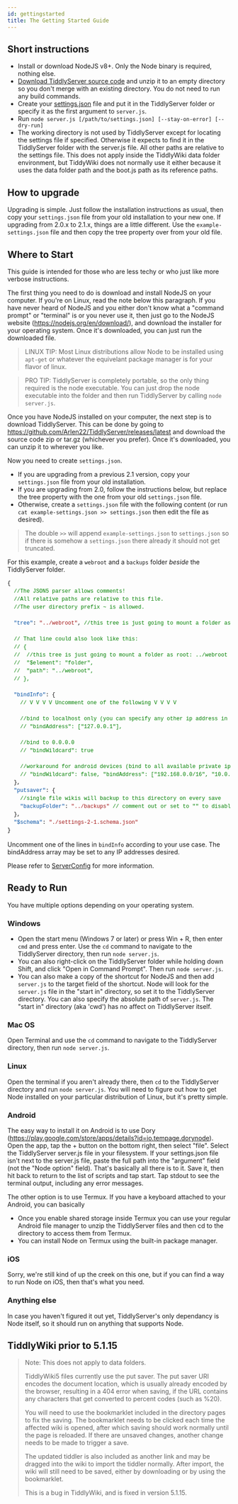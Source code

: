 ```yaml
---
id: gettingstarted
title: The Getting Started Guide
---
```


## Short instructions

 - Install or download NodeJS v8+. Only the Node binary is required, nothing else. 
 - [Download TiddlyServer source code](https://github.com/Arlen22/TiddlyServer/releases/latest) and unzip it to an empty directory so you don't merge with an existing directory. You do not need to run any build commands. 
 - Create your [settings.json](settingsjson) file and put it in the TiddlyServer folder or specify it as the first argument to `server.js`. 
 - Run `node server.js [/path/to/settings.json] [--stay-on-error] [--dry-run]`
 - The working directory is not used by TiddlyServer except for locating the settings file if specified. Otherwise it expects to find it in the TiddlyServer folder with the server.js file. All other paths are relative to the settings file. This does not apply inside the TiddlyWiki data folder environment, but TiddyWiki does not normally use it either because it uses the data folder path and the boot.js path as its reference paths. 

## How to upgrade

Upgrading is simple. Just follow the installation instructions as usual, then copy your `settings.json` file from your old installation to your new one. If upgrading from 2.0.x to 2.1.x, things are a little different. Use the `example-settings.json` file and then copy the tree property over from your old file. 

## Where to Start

This guide is intended for those who are less techy or who just like more verbose instructions. 

The first thing you need to do is download and install NodeJS on your computer. If you're on Linux, read the note below this paragraph. If you have never heard of NodeJS and you either don't know what a "command prompt" or "terminal" is or you never use it, then just go to the NodeJS website (https://nodejs.org/en/download/), and download the installer for your operating system. Once it's downloaded, you can just run the downloaded file. 

> LINUX TIP: Most Linux distributions allow Node to be installed using `apt-get` or whatever the equivelant package manager is for your flavor of linux. 

> PRO TIP: TiddlyServer is completely portable, so the only thing required is the node executable. You can just drop the node executable into the folder and then run TiddlyServer by calling `node server.js`.

Once you have NodeJS installed on your computer, the next step is to download TiddlyServer. This can be done by going to https://github.com/Arlen22/TiddlyServer/releases/latest and download the source code zip or tar.gz (whichever you prefer). Once it's downloaded, you can unzip it to wherever you like. 

Now you need to create `settings.json`.

- If you are upgrading from a previous 2.1 version, copy your `settings.json` file from your old installation. 
- If you are upgrading from 2.0, follow the instructions below, but replace the tree property with the one from your old `settings.json` file. 
- Otherwise, create a `settings.json` file with the following content (or run `cat example-settings.json >> settings.json` then edit the file as desired). 
> The double `>>` will append `example-settings.json` to `settings.json` so if there is somehow a `settings.json` there already it should not get truncated. 


For this example, create a `webroot` and a `backups` folder _beside_ the TiddlyServer folder. 

<div style="color: rgb(0, 0, 0); font-family: Menlo, Monaco, &quot;Courier New&quot;, monospace; font-size: 12px; line-height: 18px; white-space: pre; overflow: scroll hidden;"><div>{</div><div>&nbsp;&nbsp;<span style="color: rgb(0, 128, 0);">//The JSON5 parser allows comments!</span></div><div>&nbsp;&nbsp;<span style="color: rgb(0, 128, 0);">//All relative paths are relative to this file.</span></div><div>&nbsp;&nbsp;<span style="color: rgb(0, 128, 0);">//The user directory prefix ~ is allowed.</span></div><br><div>&nbsp;&nbsp;<span style="color: rgb(4, 81, 165);">"tree"</span>: <span style="color: rgb(163, 21, 21);">"../webroot"</span>, <span style="color: rgb(0, 128, 0);">//this tree is just going to mount a folder as root: ../webroot</span></div><br><div>&nbsp;&nbsp;<span style="color: rgb(0, 128, 0);">// That line could also look like this:</span></div><div>&nbsp;&nbsp;<span style="color: rgb(0, 128, 0);">// { </span></div><div>&nbsp;&nbsp;<span style="color: rgb(0, 128, 0);">// &nbsp;//this tree is just going to mount a folder as root: ../webroot</span></div><div>&nbsp;&nbsp;<span style="color: rgb(0, 128, 0);">// &nbsp;"$element": "folder",</span></div><div>&nbsp;&nbsp;<span style="color: rgb(0, 128, 0);">// &nbsp;"path": "../webroot",</span></div><div>&nbsp;&nbsp;<span style="color: rgb(0, 128, 0);">// },</span></div><br><div>&nbsp;&nbsp;<span style="color: rgb(4, 81, 165);">"bindInfo"</span>: {</div><div>&nbsp;&nbsp;&nbsp;&nbsp;<span style="color: rgb(0, 128, 0);">// V V V V Uncomment one of the following V V V V </span></div><br><div>&nbsp;&nbsp;&nbsp;&nbsp;<span style="color: rgb(0, 128, 0);">//bind to localhost only (you can specify any other ip address in this array, and it will bind to all available addresses)</span></div><div>&nbsp;&nbsp;&nbsp;&nbsp;<span style="color: rgb(0, 128, 0);">// "bindAddress": ["127.0.0.1"],</span></div><br><div>&nbsp;&nbsp;&nbsp;&nbsp;<span style="color: rgb(0, 128, 0);">//bind to 0.0.0.0</span></div><div>&nbsp;&nbsp;&nbsp;&nbsp;<span style="color: rgb(0, 128, 0);">// "bindWildcard": true</span></div><br><div>&nbsp;&nbsp;&nbsp;&nbsp;<span style="color: rgb(0, 128, 0);">//workaround for android devices (bind to all available private ip addresses on startup)</span></div><div>&nbsp;&nbsp;&nbsp;&nbsp;<span style="color: rgb(0, 128, 0);">// "bindWildcard": false, "bindAddress": ["192.168.0.0/16", "10.0.0.0/8", "172.31.0.0/16"], "filterBindAddress": true,</span></div><div>&nbsp;&nbsp;},</div><div>&nbsp;&nbsp;<span style="color: rgb(4, 81, 165);">"putsaver"</span>: {</div><div>&nbsp;&nbsp;&nbsp;&nbsp;<span style="color: rgb(0, 128, 0);">//single file wikis will backup to this directory on every save</span></div><div>&nbsp;&nbsp;&nbsp;&nbsp;<span style="color: rgb(4, 81, 165);">"backupFolder"</span>: <span style="color: rgb(163, 21, 21);">"../backups"</span> <span style="color: rgb(0, 128, 0);">// comment out or set to "" to disable backups</span></div><div>&nbsp;&nbsp;},</div><div>&nbsp;&nbsp;<span style="color: rgb(4, 81, 165);">"$schema"</span>: <span style="color: rgb(163, 21, 21);">"./settings-2-1.schema.json"</span></div><div>}</div></div>

Uncomment one of the lines in `bindInfo` according to your use case. The bindAddress array may be set to any IP addresses desired.

Please refer to [ServerConfig](ServerConfig.md) for more information.

## Ready to Run

You have multiple options depending on your operating system.

### Windows

 - Open the start menu (Windows 7 or later) or press Win + R, then enter `cmd` and press enter. Use the `cd` command to navigate to the TiddlyServer directory, then run `node server.js`. 
 - You can also right-click on the TiddlyServer folder while holding down Shift, and click "Open in Command Prompt". Then run `node server.js`.
 - You can also make a copy of the shortcut for NodeJS and then add `server.js` to the target field of the shortcut. Node will look for the `server.js` file in the "start in" directory, so set it to the TiddlyServer directory. You can also specify the absolute path of `server.js`. The "start in" directory (aka 'cwd') has no affect on TiddlyServer itself.

### Mac OS

Open Terminal and use the `cd` command to navigate to the TiddlyServer directory, then run `node server.js`. 

### Linux

Open the terminal if you aren't already there, then `cd` to the TiddlyServer directory and run `node server.js`. You will need to figure out how to get Node installed on your particular distribution of Linux, but it's pretty simple.

### Android

The easy way to install it on Android is to use Dory (https://play.google.com/store/apps/details?id=io.tempage.dorynode). Open the app, tap the + button on the bottom right, then select "file". Select the TiddlyServer server.js file in your filesystem. If your settings.json file isn't next to the server.js file, paste the full path into the "argument" field (not the "Node option" field). That's basically all there is to it. Save it, then hit back to return to the list of scripts and tap start. Tap stdout to see the terminal output, including any error messages.

The other option is to use Termux. If you have a keyboard attached to your Android, you can basically 
 - Once you enable shared storage inside Termux you can use your regular Android file manager to unzip the TiddlyServer files and then cd to the directory to access them from Termux. 
 - You can install Node on Termux using the built-in package manager. 

### iOS

Sorry, we're still kind of up the creek on this one, but if you can find a way to run Node on iOS, then that's what you need. 

### Anything else

In case you haven't figured it out yet, TiddlyServer's only dependancy is Node itself, so it should run on anything that supports Node. 

## TiddlyWiki prior to 5.1.15

> Note: This does not apply to data folders. 
>
> TiddlyWiki5 files currently use the put saver. The put saver URI encodes the document location, which is usually already encoded by the browser, resulting in a 404 error when saving, if the URL contains any characters that get converted to percent codes (such as %20). 
>
> You will need to use the bookmarklet included in the directory pages to fix the saving. The bookmarklet needs to be clicked each time the affected wiki is opened, after which saving should work normally until the page is reloaded. If there are unsaved changes, another change needs to be made to trigger a save.
>
> The updated tiddler is also included as another link and may be dragged into the wiki to import the tiddler normally. After import, the wiki will still need to be saved, either by downloading or by using the bookmarklet.
>
> This is a bug in TiddlyWiki, and is fixed in version 5.1.15. 
